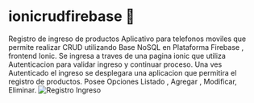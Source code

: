 # ionicrudfirebase :bookmark_tabs:
Registro de ingreso de productos
Aplicativo para telefonos moviles que permite realizar CRUD utilizando Base NoSQL
en Plataforma Firebase , frontend Ionic.
Se ingresa a traves de una pagina ionic que utiliza Autenticacion para
validar ingreso y continuar proceso.
Una ves Autenticado el ingreso se desplegara una aplicacion que permitira el registro
de productos. Posee Opciones Listado , Agregar , Modificar, Eliminar.
![Registro Ingreso](https://github.com/mlucianosm/ionicrudfirebase/blob/master/src/assets/imgs/sistema.png)


